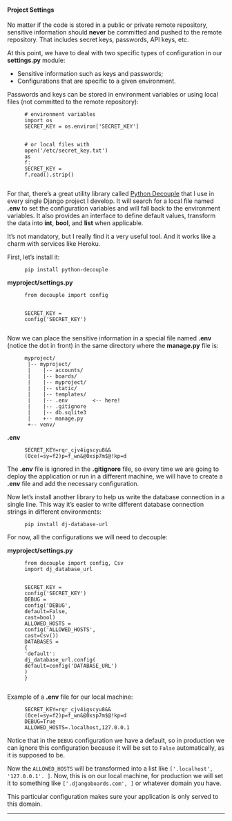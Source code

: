 <h4 id="project-settings">Project Settings</h4>

<p>No matter if the code is stored in a public or private remote repository, sensitive information should <strong>never</strong> be
committed and pushed to the remote repository. That includes secret keys, passwords, API keys, etc.</p>

<p>At this point, we have to deal with two specific types of configuration in our <strong>settings.py</strong> module:</p>

<ul>
  <li>Sensitive information such as keys and passwords;</li>
  <li>Configurations that are specific to a given environment.</li>
</ul>

<p>Passwords and keys can be stored in environment variables or using local files (not committed to the remote
repository):</p>

<figure class="highlight"><pre><code class="language-python" data-lang="python"><span class="c"># environment variables</span>
<span class="kn">import</span> <span class="nn">os</span>
<span class="n">SECRET_KEY</span> <span class="o">=</span> <span class="n">os</span><span class="o">.</span><span class="n">environ</span><span class="p">[</span><span class="s">'SECRET_KEY'</span><span class="p">]</span>

<span class="c"># or local files</span>
<span class="k">with</span> <span class="nb">open</span><span class="p">(</span><span class="s">'/etc/secret_key.txt'</span><span class="p">)</span> <span class="k">as</span> <span class="n">f</span><span class="p">:</span>
    <span class="n">SECRET_KEY</span> <span class="o">=</span> <span class="n">f</span><span class="o">.</span><span class="n">read</span><span class="p">()</span><span class="o">.</span><span class="n">strip</span><span class="p">()</span></code></pre></figure>

<p>For that, there’s a great utility library called <a href="/2015/11/26/package-of-the-week-python-decouple.html">Python Decouple</a>
that I use in every single Django project I develop. It will search for a local file named <strong>.env</strong> to set the
configuration variables and will fall back to the environment variables. It also provides an interface to define
default values, transform the data into <strong>int</strong>, <strong>bool</strong>, and <strong>list</strong> when applicable.</p>

<p>It’s not mandatory, but I really find it a very useful tool. And it works like a charm with services like Heroku.</p>

<p>First, let’s install it:</p>

<figure class="highlight"><pre><code class="language-text" data-lang="text">pip install python-decouple</code></pre></figure>

<p><strong>myproject/settings.py</strong></p>

<figure class="highlight"><pre><code class="language-python" data-lang="python"><span class="kn">from</span> <span class="nn">decouple</span> <span class="kn">import</span> <span class="n">config</span>

<span class="n">SECRET_KEY</span> <span class="o">=</span> <span class="n">config</span><span class="p">(</span><span class="s">'SECRET_KEY'</span><span class="p">)</span></code></pre></figure>

<p>Now we can place the sensitive information in a special file named <strong>.env</strong> (notice the dot in front) in the same
directory where the <strong>manage.py</strong> file is:</p>

<figure class="highlight"><pre><code class="language-bash" data-lang="bash">myproject/
 |-- myproject/
 |    |-- accounts/
 |    |-- boards/
 |    |-- myproject/
 |    |-- static/
 |    |-- templates/
 |    |-- .env        &lt;-- here!
 |    |-- .gitignore
 |    |-- db.sqlite3
 |    +-- manage.py
 +-- venv/</code></pre></figure>

<p><strong>.env</strong></p>

<figure class="highlight"><pre><code class="language-text" data-lang="text">SECRET_KEY=rqr_cjv4igscyu8&amp;&amp;(0ce(=sy=f2)p=f_wn&amp;@0xsp7m$@!kp=d</code></pre></figure>

<p>The <strong>.env</strong> file is ignored in the <strong>.gitignore</strong> file, so every time we are going to deploy the application or run
in a different machine, we will have to create a <strong>.env</strong> file and add the necessary configuration.</p>

<p>Now let’s install another library to help us write the database connection in a single line. This way it’s easier to
write different database connection strings in different environments:</p>

<figure class="highlight"><pre><code class="language-text" data-lang="text">pip install dj-database-url</code></pre></figure>

<p>For now, all the configurations we will need to decouple:</p>

<p><strong>myproject/settings.py</strong></p>

<figure class="highlight"><pre><code class="language-python" data-lang="python"><span class="kn">from</span> <span class="nn">decouple</span> <span class="kn">import</span> <span class="n">config</span><span class="p">,</span> <span class="n">Csv</span>
<span class="kn">import</span> <span class="nn">dj_database_url</span>

<span class="n">SECRET_KEY</span> <span class="o">=</span> <span class="n">config</span><span class="p">(</span><span class="s">'SECRET_KEY'</span><span class="p">)</span>
<span class="n">DEBUG</span> <span class="o">=</span> <span class="n">config</span><span class="p">(</span><span class="s">'DEBUG'</span><span class="p">,</span> <span class="n">default</span><span class="o">=</span><span class="bp">False</span><span class="p">,</span> <span class="n">cast</span><span class="o">=</span><span class="nb">bool</span><span class="p">)</span>
<span class="n">ALLOWED_HOSTS</span> <span class="o">=</span> <span class="n">config</span><span class="p">(</span><span class="s">'ALLOWED_HOSTS'</span><span class="p">,</span> <span class="n">cast</span><span class="o">=</span><span class="n">Csv</span><span class="p">())</span>
<span class="n">DATABASES</span> <span class="o">=</span> <span class="p">{</span>
    <span class="s">'default'</span><span class="p">:</span> <span class="n">dj_database_url</span><span class="o">.</span><span class="n">config</span><span class="p">(</span>
        <span class="n">default</span><span class="o">=</span><span class="n">config</span><span class="p">(</span><span class="s">'DATABASE_URL'</span><span class="p">)</span>
    <span class="p">)</span>
<span class="p">}</span></code></pre></figure>

<p>Example of a <strong>.env</strong> file for our local machine:</p>

<figure class="highlight"><pre><code class="language-text" data-lang="text">SECRET_KEY=rqr_cjv4igscyu8&amp;&amp;(0ce(=sy=f2)p=f_wn&amp;@0xsp7m$@!kp=d
DEBUG=True
ALLOWED_HOSTS=.localhost,127.0.0.1</code></pre></figure>

<p>Notice that in the <code class="highlighter-rouge">DEBUG</code> configuration we have a default, so in production we can ignore this configuration because
it will be set to <code class="highlighter-rouge">False</code> automatically, as it is supposed to be.</p>

<p>Now the <code class="highlighter-rouge">ALLOWED_HOSTS</code> will be transformed into a list like <code class="highlighter-rouge">['.localhost', '127.0.0.1'. ]</code>. Now, this is on our
local machine, for production we will set it to something like <code class="highlighter-rouge">['.djangoboards.com', ]</code> or whatever domain you have.</p>

<p>This particular configuration makes sure your application is only served to this domain.</p>

<hr />
